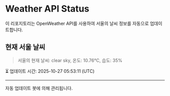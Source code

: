 
# Weather API Status

이 리포지토리는 OpenWeather API를 사용하여 서울의 날씨 정보를 자동으로 업데이트합니다.

## 현재 서울 날씨
> 서울의 현재 날씨: clear sky, 온도: 10.76°C, 습도: 35%

⏳ 업데이트 시간: 2025-10-27 05:53:11 (UTC)

---
자동 업데이트 봇에 의해 관리됩니다.
